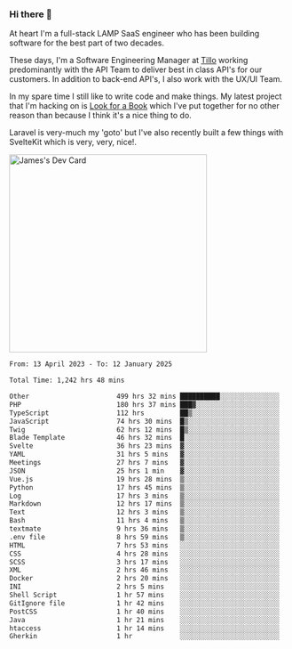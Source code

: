 ### Hi there 👋

<!--
**JamesNock/JamesNock** is a ✨ _special_ ✨ repository because its `README.md` (this file) appears on your GitHub profile.

Here are some ideas to get you started:

- 🔭 I’m currently working on ...
- 🌱 I’m currently learning ...
- 👯 I’m looking to collaborate on ...
- 🤔 I’m looking for help with ...
- 💬 Ask me about ...
- 📫 How to reach me: ...
- 😄 Pronouns: ...
- ⚡ Fun fact: ...
-->
At heart I'm a full-stack LAMP SaaS engineer who has been building software for the best part of two decades.

These days, I'm a Software Engineering Manager at [Tillo]([https://www.tillo.io/]) working predominantly with the API Team to deliver best in class API's for our customers. In addition to back-end API's, I also work with the UX/UI Team.

In my spare time I still like to write code and make things. My latest project that I'm hacking on is [Look for a Book]([https://www.lookforabook.co.uk/]) which I've put together for no other reason than because I think it's a nice thing to do.

Laravel is very-much my 'goto' but I've also recently built a few things with SvelteKit which is very, very, nice!.

<a href="https://app.daily.dev/h2onock"><img src="https://api.daily.dev/devcards/v2/XQraFlxE3JPWOlcSuOB2K.png?type=default&r=18u" width="356" alt="James's Dev Card"/></a>

<!--START_SECTION:waka-->

```txt
From: 13 April 2023 - To: 12 January 2025

Total Time: 1,242 hrs 48 mins

Other                      499 hrs 32 mins ██████████░░░░░░░░░░░░░░░   40.19 %
PHP                        180 hrs 37 mins ███▓░░░░░░░░░░░░░░░░░░░░░   14.53 %
TypeScript                 112 hrs         ██▒░░░░░░░░░░░░░░░░░░░░░░   09.01 %
JavaScript                 74 hrs 30 mins  █▒░░░░░░░░░░░░░░░░░░░░░░░   05.99 %
Twig                       62 hrs 12 mins  █▒░░░░░░░░░░░░░░░░░░░░░░░   05.01 %
Blade Template             46 hrs 32 mins  █░░░░░░░░░░░░░░░░░░░░░░░░   03.75 %
Svelte                     36 hrs 23 mins  ▓░░░░░░░░░░░░░░░░░░░░░░░░   02.93 %
YAML                       31 hrs 5 mins   ▓░░░░░░░░░░░░░░░░░░░░░░░░   02.50 %
Meetings                   27 hrs 7 mins   ▓░░░░░░░░░░░░░░░░░░░░░░░░   02.18 %
JSON                       25 hrs 1 min    ▓░░░░░░░░░░░░░░░░░░░░░░░░   02.01 %
Vue.js                     19 hrs 28 mins  ▒░░░░░░░░░░░░░░░░░░░░░░░░   01.57 %
Python                     17 hrs 45 mins  ▒░░░░░░░░░░░░░░░░░░░░░░░░   01.43 %
Log                        17 hrs 3 mins   ▒░░░░░░░░░░░░░░░░░░░░░░░░   01.37 %
Markdown                   12 hrs 17 mins  ▒░░░░░░░░░░░░░░░░░░░░░░░░   00.99 %
Text                       12 hrs 3 mins   ▒░░░░░░░░░░░░░░░░░░░░░░░░   00.97 %
Bash                       11 hrs 4 mins   ▒░░░░░░░░░░░░░░░░░░░░░░░░   00.89 %
textmate                   9 hrs 36 mins   ▒░░░░░░░░░░░░░░░░░░░░░░░░   00.77 %
.env file                  8 hrs 59 mins   ▒░░░░░░░░░░░░░░░░░░░░░░░░   00.72 %
HTML                       7 hrs 53 mins   ░░░░░░░░░░░░░░░░░░░░░░░░░   00.63 %
CSS                        4 hrs 28 mins   ░░░░░░░░░░░░░░░░░░░░░░░░░   00.36 %
SCSS                       3 hrs 17 mins   ░░░░░░░░░░░░░░░░░░░░░░░░░   00.26 %
XML                        2 hrs 46 mins   ░░░░░░░░░░░░░░░░░░░░░░░░░   00.22 %
Docker                     2 hrs 20 mins   ░░░░░░░░░░░░░░░░░░░░░░░░░   00.19 %
INI                        2 hrs 5 mins    ░░░░░░░░░░░░░░░░░░░░░░░░░   00.17 %
Shell Script               1 hr 57 mins    ░░░░░░░░░░░░░░░░░░░░░░░░░   00.16 %
GitIgnore file             1 hr 42 mins    ░░░░░░░░░░░░░░░░░░░░░░░░░   00.14 %
PostCSS                    1 hr 40 mins    ░░░░░░░░░░░░░░░░░░░░░░░░░   00.13 %
Java                       1 hr 21 mins    ░░░░░░░░░░░░░░░░░░░░░░░░░   00.11 %
htaccess                   1 hr 14 mins    ░░░░░░░░░░░░░░░░░░░░░░░░░   00.10 %
Gherkin                    1 hr            ░░░░░░░░░░░░░░░░░░░░░░░░░   00.08 %
```

<!--END_SECTION:waka-->
